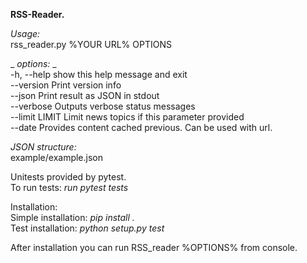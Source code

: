 **RSS-Reader.**
  
_Usage:_  
rss_reader.py %YOUR URL% OPTIONS  
  
_ _options:_ _  
  -h, --help     show this help message and exit  
  --version      Print version info  
  --json         Print result as JSON in stdout  
  --verbose      Outputs verbose status messages  
  --limit LIMIT  Limit news topics if this parameter provided  
  --date         Provides content cached previous. Can be used with url.  

 _JSON structure:_   
example/example.json  
  
Unitests provided by pytest.  
To run tests: _run pytest tests_   
  
Installation:  
Simple installation: _pip install ._    
Test installation: _python setup.py test_  
  
After installation you can run RSS_reader %OPTIONS% from console.